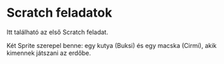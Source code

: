 # Scratch feladatok
Itt található az első Scratch feladat.

Két Sprite szerepel benne: egy kutya (Buksi) és egy macska (Cirmi), akik kimennek játszani az erdőbe.
